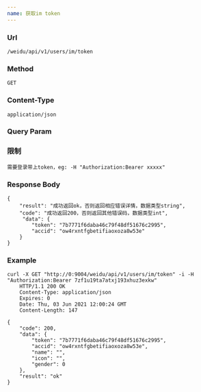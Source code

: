 ```yaml
---
name: 获取im token
---
```


### Url
    /weidu/api/v1/users/im/token

### Method
    GET

### Content-Type
    application/json    

### Query Param

### 限制
    需要登录带上token，eg: -H "Authorization:Bearer xxxxx"

### Response Body
    {
        "result": "成功返回ok，否则返回相应错误详情，数据类型string",
        "code": "成功返回200，否则返回其他错误码，数据类型int",
         "data": {
            "token": "7b7771f6daba46c79f48df51676c2995",
            "accid": "ow4rxntfgbetifiaoxoza8w53e"
        }
    }


### Example

    curl -X GET "http://0:9004/weidu/api/v1/users/im/token" -i -H "Authorization:Bearer 7zf1u19ta7atxj193xhuz3exkw"
        HTTP/1.1 200 OK
        Content-Type: application/json
        Expires: 0
        Date: Thu, 03 Jun 2021 12:00:24 GMT
        Content-Length: 147

    {
        "code": 200,
        "data": {
            "token": "7b7771f6daba46c79f48df51676c2995",
            "accid": "ow4rxntfgbetifiaoxoza8w53e",
            "name": "",
            "icon": "",
            "gender": 0
        },
        "result": "ok"
    }